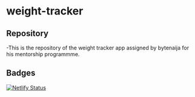 # weight-tracker

## Repository
-This is the repository of the weight tracker app assigned by bytenaija for his mentorship programmme.

## Badges
[![Netlify Status](https://api.netlify.com/api/v1/badges/81f698d3-61bf-4c24-bf7e-9efb134b5737/deploy-status)](https://app.netlify.com/sites/myweight-tracker/deploys)

